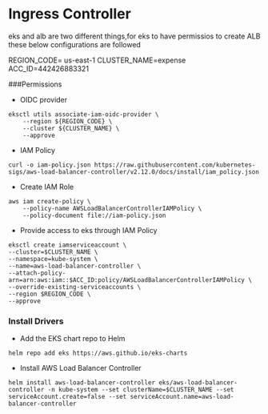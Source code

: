 # Ingress Controller
eks and alb are two different things,for eks to have permissios to create ALB these below configurations are followed

REGION_CODE= us-east-1
CLUSTER_NAME=expense
ACC_ID=442426883321

###Permissions

* OIDC provider
```
eksctl utils associate-iam-oidc-provider \
    --region ${REGION_CODE} \
    --cluster ${CLUSTER_NAME} \
    --approve
```

* IAM Policy
```
curl -o iam-policy.json https://raw.githubusercontent.com/kubernetes-sigs/aws-load-balancer-controller/v2.12.0/docs/install/iam_policy.json
```
* Create IAM Role
```
aws iam create-policy \
    --policy-name AWSLoadBalancerControllerIAMPolicy \
    --policy-document file://iam-policy.json
```

* Provide access to eks through IAM Policy
```
eksctl create iamserviceaccount \
--cluster=$CLUSTER_NAME \
--namespace=kube-system \
--name=aws-load-balancer-controller \
--attach-policy-arn=arn:aws:iam::$ACC_ID:policy/AWSLoadBalancerControllerIAMPolicy \
--override-existing-serviceaccounts \
--region $REGION_CODE \
--approve
```
### Install Drivers

* Add the EKS chart repo to Helm
```
helm repo add eks https://aws.github.io/eks-charts
```
* Install AWS Load Balancer Controller
```
helm install aws-load-balancer-controller eks/aws-load-balancer-controller -n kube-system --set clusterName=$CLUSTER_NAME --set serviceAccount.create=false --set serviceAccount.name=aws-load-balancer-controller
```
